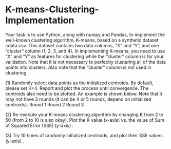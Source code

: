 # K-means-Clustering-Implementation
Your task is to use Python, along with numpy and Pandas, to implement the well-known clustering
algorithm, K-means, based on a synthetic dataset cdata.csv. This dataset contains two data columns,
“X” and “Y”, and one “cluster” column (1, 2, 3, and 4). In implementing K-means, you need to use “X”
and “Y” as features for clustering while the “cluster” column is for your validation. Note that it is not
necessary to perfectly clustering all of the data points into clusters. Also note that the “cluster”
column is not used in clustering.

(1) Randomly select data points as the initialized centroids. By default, please set K=4. Report and
plot the process until convergence. The centroids also need to be plotted. An example is shown
below. Note that it may not have 3 rounds (it can be 4 or 5 rounds, depend on initialized centroids).
Round 1 Round 2 Round 3

(2) Re-execute your K-means clustering algorithm by changing K from 2 to 50 (from 2 to 10 is also
okay). Plot the K value (x-axis) vs. the value of Sum of Squared Error (SSE) (y-axis) .

(3) Try 10 times of randomly initialized centroids, and plot their SSE values (y-axis) .
